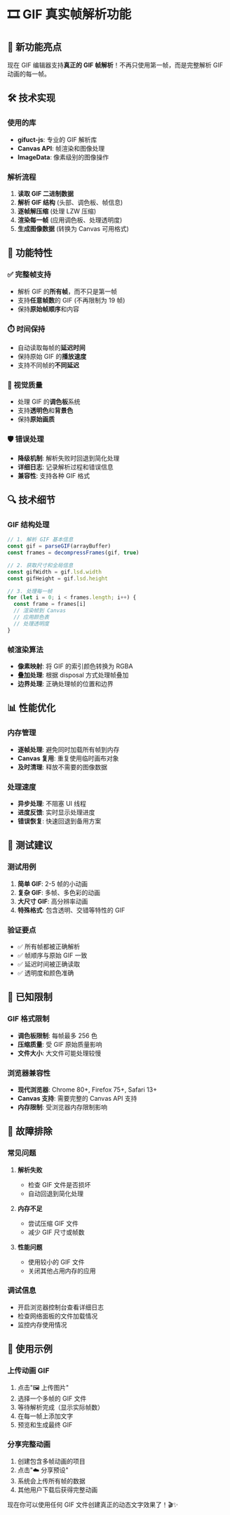 # 🎞️ GIF 真实帧解析功能

## 🎯 新功能亮点

现在 GIF 编辑器支持**真正的 GIF 帧解析**！不再只使用第一帧，而是完整解析 GIF 动画的每一帧。

## 🛠️ 技术实现

### 使用的库
- **gifuct-js**: 专业的 GIF 解析库
- **Canvas API**: 帧渲染和图像处理
- **ImageData**: 像素级别的图像操作

### 解析流程
1. **读取 GIF 二进制数据**
2. **解析 GIF 结构** (头部、调色板、帧信息)
3. **逐帧解压缩** (处理 LZW 压缩)
4. **渲染每一帧** (应用调色板、处理透明度)
5. **生成图像数据** (转换为 Canvas 可用格式)

## 🚀 功能特性

### ✅ 完整帧支持
- 解析 GIF 的**所有帧**，而不只是第一帧
- 支持**任意帧数**的 GIF (不再限制为 19 帧)
- 保持**原始帧顺序**和内容

### ⏱️ 时间保持
- 自动读取每帧的**延迟时间**
- 保持原始 GIF 的**播放速度**
- 支持不同帧的**不同延迟**

### 🎨 视觉质量
- 处理 GIF 的**调色板**系统
- 支持**透明色**和**背景色**
- 保持**原始画质**

### 🛡️ 错误处理
- **降级机制**: 解析失败时回退到简化处理
- **详细日志**: 记录解析过程和错误信息
- **兼容性**: 支持各种 GIF 格式

## 🔍 技术细节

### GIF 结构处理
```javascript
// 1. 解析 GIF 基本信息
const gif = parseGIF(arrayBuffer)
const frames = decompressFrames(gif, true)

// 2. 获取尺寸和全局信息
const gifWidth = gif.lsd.width
const gifHeight = gif.lsd.height

// 3. 处理每一帧
for (let i = 0; i < frames.length; i++) {
  const frame = frames[i]
  // 渲染帧到 Canvas
  // 应用颜色表
  // 处理透明度
}
```

### 帧渲染算法
- **像素映射**: 将 GIF 的索引颜色转换为 RGBA
- **叠加处理**: 根据 disposal 方式处理帧叠加
- **边界处理**: 正确处理帧的位置和边界

## 📊 性能优化

### 内存管理
- **逐帧处理**: 避免同时加载所有帧到内存
- **Canvas 复用**: 重复使用临时画布对象
- **及时清理**: 释放不需要的图像数据

### 处理速度
- **异步处理**: 不阻塞 UI 线程
- **进度反馈**: 实时显示处理进度
- **错误恢复**: 快速回退到备用方案

## 🧪 测试建议

### 测试用例
1. **简单 GIF**: 2-5 帧的小动画
2. **复杂 GIF**: 多帧、多色彩的动画
3. **大尺寸 GIF**: 高分辨率动画
4. **特殊格式**: 包含透明、交错等特性的 GIF

### 验证要点
- ✅ 所有帧都被正确解析
- ✅ 帧顺序与原始 GIF 一致
- ✅ 延迟时间被正确读取
- ✅ 透明度和颜色准确

## 🐛 已知限制

### GIF 格式限制
- **调色板限制**: 每帧最多 256 色
- **压缩质量**: 受 GIF 原始质量影响
- **文件大小**: 大文件可能处理较慢

### 浏览器兼容性
- **现代浏览器**: Chrome 80+, Firefox 75+, Safari 13+
- **Canvas 支持**: 需要完整的 Canvas API 支持
- **内存限制**: 受浏览器内存限制影响

## 🔧 故障排除

### 常见问题
1. **解析失败**
   - 检查 GIF 文件是否损坏
   - 自动回退到简化处理
   
2. **内存不足**
   - 尝试压缩 GIF 文件
   - 减少 GIF 尺寸或帧数
   
3. **性能问题**
   - 使用较小的 GIF 文件
   - 关闭其他占用内存的应用

### 调试信息
- 开启浏览器控制台查看详细日志
- 检查网络面板的文件加载情况
- 监控内存使用情况

## 🎉 使用示例

### 上传动画 GIF
1. 点击"🖼️ 上传图片"
2. 选择一个多帧的 GIF 文件
3. 等待解析完成（显示实际帧数）
4. 在每一帧上添加文字
5. 预览和生成最终 GIF

### 分享完整动画
1. 创建包含多帧动画的项目
2. 点击"☁️ 分享预设"
3. 系统会上传所有帧的数据
4. 其他用户下载后获得完整动画

现在你可以使用任何 GIF 文件创建真正的动态文字效果了！🎬✨ 